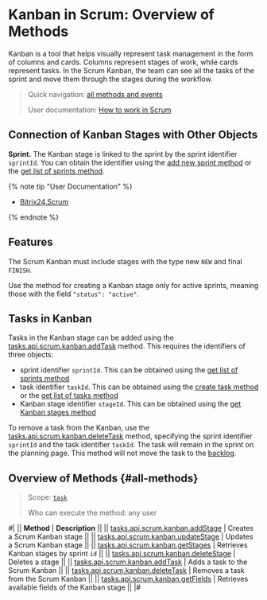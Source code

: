 # Kanban in Scrum: Overview of Methods

Kanban is a tool that helps visually represent task management in the form of columns and cards. Columns represent stages of work, while cards represent tasks. In the Scrum Kanban, the team can see all the tasks of the sprint and move them through the stages during the workflow.

> Quick navigation: [all methods and events](#all-methods) 
> 
> User documentation: [How to work in Scrum](https://helpdesk.bitrix24.com/open/21300770/)

## Connection of Kanban Stages with Other Objects

**Sprint.** The Kanban stage is linked to the sprint by the sprint identifier `sprintId`. You can obtain the identifier using the [add new sprint method](../sprint/tasks-api-scrum-sprint-add.md) or the [get list of sprints method](../sprint/tasks-api-scrum-sprint-list.md).

{% note tip "User Documentation" %}

- [Bitrix24.Scrum](https://helpdesk.bitrix24.com/open/14786248/)

{% endnote %}

## Features

The Scrum Kanban must include stages with the type new `NEW` and final `FINISH`.

Use the method for creating a Kanban stage only for active sprints, meaning those with the field `"status": "active"`.

## Tasks in Kanban

Tasks in the Kanban stage can be added using the [tasks.api.scrum.kanban.addTask](./tasks-api-scrum-kanban-add-task.md) method. This requires the identifiers of three objects:
  - sprint identifier `sprintId`. This can be obtained using the [get list of sprints method](../sprint/tasks-api-scrum-sprint-list.md)
  - task identifier `taskId`. This can be obtained using the [create task method](../../../tasks/tasks-task-add.md) or the [get list of tasks method](../../../tasks/tasks-task-list.md)
  - Kanban stage identifier `stageId`. This can be obtained using the [get Kanban stages method](./tasks-api-scrum-kanban-get-stages.md)

To remove a task from the Kanban, use the [tasks.api.scrum.kanban.deleteTask](./tasks-api-scrum-kanban-delete-task.md) method, specifying the sprint identifier `sprintId` and the task identifier `taskId`. The task will remain in the sprint on the planning page. This method will not move the task to the [backlog](../backlog/index.md).

## Overview of Methods {#all-methods}

> Scope: [`task`](../../../scopes/permissions.md)
>
> Who can execute the method: any user

#|
|| **Method** | **Description** ||
|| [tasks.api.scrum.kanban.addStage](./tasks-api-scrum-kanban-add-stage.md) | Creates a Scrum Kanban stage ||
|| [tasks.api.scrum.kanban.updateStage](./tasks-api-scrum-kanban-update-stage.md) | Updates a Scrum Kanban stage ||
|| [tasks.api.scrum.kanban.getStages](./tasks-api-scrum-kanban-get-stages.md) | Retrieves Kanban stages by sprint `id` ||
|| [tasks.api.scrum.kanban.deleteStage](./tasks-api-scrum-kanban-delete-stage.md) | Deletes a stage ||
|| [tasks.api.scrum.kanban.addTask](./tasks-api-scrum-kanban-add-task.md) | Adds a task to the Scrum Kanban ||
|| [tasks.api.scrum.kanban.deleteTask](./tasks-api-scrum-kanban-delete-task.md) | Removes a task from the Scrum Kanban ||
|| [tasks.api.scrum.kanban.getFields](./tasks-api-scrum-kanban-get-fields.md) | Retrieves available fields of the Kanban stage ||
|#